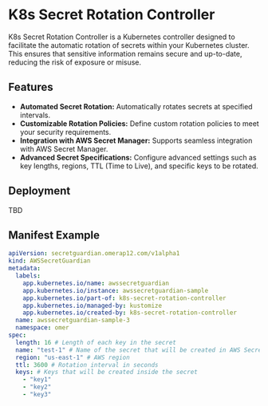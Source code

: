 # K8s Secret Rotation Controller

K8s Secret Rotation Controller is a Kubernetes controller designed to facilitate the automatic rotation of secrets within your Kubernetes cluster. This ensures that sensitive information remains secure and up-to-date, reducing the risk of exposure or misuse.

## Features

- **Automated Secret Rotation:** Automatically rotates secrets at specified intervals.
- **Customizable Rotation Policies:** Define custom rotation policies to meet your security requirements.
- **Integration with AWS Secret Manager:** Supports seamless integration with AWS Secret Manager.
- **Advanced Secret Specifications:** Configure advanced settings such as key lengths, regions, TTL (Time to Live), and specific keys to be rotated.

## Deployment

TBD

## Manifest Example

```yaml
apiVersion: secretguardian.omerap12.com/v1alpha1
kind: AWSSecretGuardian
metadata:
  labels:
    app.kubernetes.io/name: awssecretguardian
    app.kubernetes.io/instance: awssecretguardian-sample
    app.kubernetes.io/part-of: k8s-secret-rotation-controller
    app.kubernetes.io/managed-by: kustomize
    app.kubernetes.io/created-by: k8s-secret-rotation-controller
  name: awssecretguardian-sample-3
  namespace: omer
spec:
  length: 16 # Length of each key in the secret
  name: "test-1" # Name of the secret that will be created in AWS Secret Manager
  region: "us-east-1" # AWS region
  ttl: 3600 # Rotation interval in seconds
  keys: # Keys that will be created inside the secret
    - "key1"
    - "key2"
    - "key3"
```

